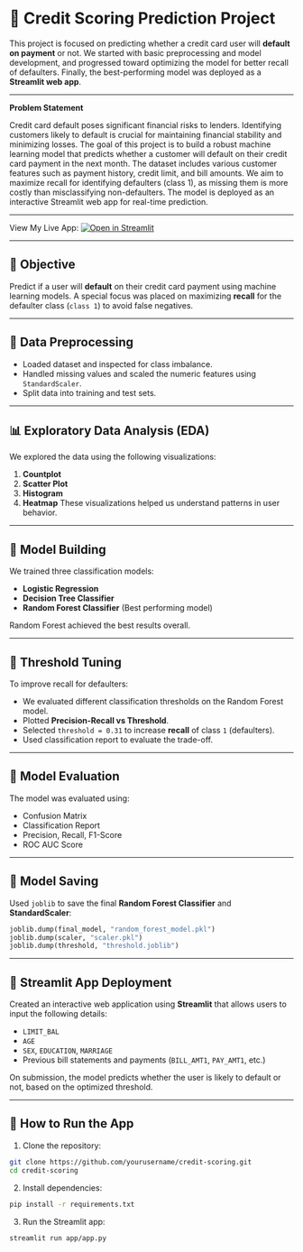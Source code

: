 # 🧾 Credit Scoring Prediction Project

This project is focused on predicting whether a credit card user will **default on payment** or not. We started with basic preprocessing and model development, and progressed toward optimizing the model for better recall of defaulters. Finally, the best-performing model was deployed as a **Streamlit web app**.

---
**Problem Statement**

Credit card default poses significant financial risks to lenders. Identifying customers likely to default is crucial for maintaining financial stability and minimizing losses. The goal of this project is to build a robust machine learning model that predicts whether a customer will default on their credit card payment in the next month. The dataset includes various customer features such as payment history, credit limit, and bill amounts. We aim to maximize recall for identifying defaulters (class 1), as missing them is more costly than misclassifying non-defaulters. The model is deployed as an interactive Streamlit web app for real-time prediction.

---

View My Live App: 
[![Open in Streamlit](https://static.streamlit.io/badges/streamlit_badge_black_white.svg)](https://huggingface.co/spaces/ashnaxhaikh/Credit_Scoring)


---

## 📌 Objective

Predict if a user will **default** on their credit card payment using machine learning models. A special focus was placed on maximizing **recall** for the defaulter class (`class 1`) to avoid false negatives.

---

## 🧼 Data Preprocessing

* Loaded dataset and inspected for class imbalance.
* Handled missing values and scaled the numeric features using `StandardScaler`.
* Split data into training and test sets.

---

## 📊 Exploratory Data Analysis (EDA)

We explored the data using the following visualizations:

1. **Countplot**
2. **Scatter Plot** 
3. **Histogram**
4. **Heatmap**
These visualizations helped us understand patterns in user behavior.

---

## 🤖 Model Building

We trained three classification models:

* **Logistic Regression**
* **Decision Tree Classifier**
* **Random Forest Classifier** (Best performing model)

Random Forest achieved the best results overall.

---

## 🎯 Threshold Tuning

To improve recall for defaulters:

* We evaluated different classification thresholds on the Random Forest model.
* Plotted **Precision-Recall vs Threshold**.
* Selected `threshold = 0.31` to increase **recall** of class `1` (defaulters).
* Used classification report to evaluate the trade-off.

---

## 🧪 Model Evaluation

The model was evaluated using:

* Confusion Matrix
* Classification Report
* Precision, Recall, F1-Score
* ROC AUC Score

---

## 💾 Model Saving

Used `joblib` to save the final **Random Forest Classifier** and **StandardScaler**:

```python
joblib.dump(final_model, "random_forest_model.pkl")
joblib.dump(scaler, "scaler.pkl")
joblib.dump(threshold, "threshold.joblib")
```

---

## 🚀 Streamlit App Deployment

Created an interactive web application using **Streamlit** that allows users to input the following details:

* `LIMIT_BAL`
* `AGE`
* `SEX`, `EDUCATION`, `MARRIAGE`
* Previous bill statements and payments (`BILL_AMT1`, `PAY_AMT1`, etc.)

On submission, the model predicts whether the user is likely to default or not, based on the optimized threshold.

---

## 📌 How to Run the App

1. Clone the repository:

```bash
git clone https://github.com/yourusername/credit-scoring.git
cd credit-scoring
```

2. Install dependencies:

```bash
pip install -r requirements.txt
```

3. Run the Streamlit app:

```bash
streamlit run app/app.py
```
